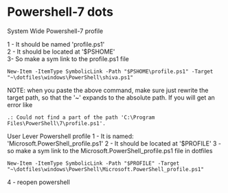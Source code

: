 # Powershell-7 dots

System Wide Powershell-7 profile

1 - It should be named 'profile.ps1'  
2 - It should be located at '$PSHOME'  
3- So make a sym link to the profile.ps1 file
```
New-Item -ItemType SymbolicLink -Path "$PSHOME\profile.ps1" -Target "~\dotfiles\windows\PowerShell\shiva.ps1"
```
NOTE: when you paste the above command, make sure just rewrite the target path, so that the '~' expands to 
the absolute path. If you will get an error like 
```text
.: Could not find a part of the path 'C:\Program Files\PowerShell\7\profile.ps1'.
```

User Lever Powershell profile
1 - It is named: 'Microsoft.PowerShell_profile.ps1'
2 - It should be located at '$PROFILE'
3 - so make a sym link to the Microsoft.PowerShell_profile.ps1 file in dotfiles
```
New-Item -ItemType SymbolicLink -Path "$PROFILE" -Target "~\dotfiles\windows\PowerShell\Microsoft.PowerShell_profile.ps1"
```


4 - reopen powershell
